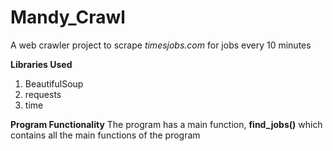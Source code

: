 # Mandy_Crawl
A web crawler project to scrape *timesjobs.com* for jobs every 10 minutes

**Libraries Used**
1. BeautifulSoup
2. requests
3. time

**Program Functionality**
The program has a main function, **find_jobs()** which contains all the main functions of the program

